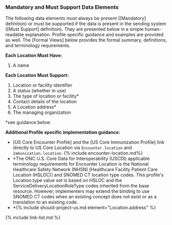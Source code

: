 
### Mandatory and Must Support Data Elements


The following data elements must always be present ([Mandatory] definition) or must be supported if the data is present in the sending system ([Must Support] definition). They are presented below in a simple human-readable explanation. Profile specific guidance and examples are provided as well. The [Formal Views] below provides the formal summary, definitions, and terminology requirements.  

**Each Location Must Have:**

1. A name

**Each Location Must Support:**

1. Location or facility identifier
2. A status (whether in use)
3. The type of location or facility*
4. Contact details of the location
5. A Location address*
6. The managing organization

*see guidance below

**Additional Profile specific implementation guidance:**


* [US Core Encounter Profile] and the [US Core Immunization Profile] link directly to US Core Location via `Encounter.location` and `Immunization.location`.
{% include encounter-location.md%}
* <span class="bg-success" markdown="1">*The ONC U.S. Core Data for Interoperability (USCDI) applicable terminology requirements for Encounter Location is the National Healthcare Safety Network (NHSN) [Healthcare Facility Patient Care Location (HSLOC)] and SNOMED CT location type codes. This profile's Location.type value set is based on HSLOC and the ServiceDeliveryLocationRoleType codes inherited from the base resource. However, implementers may extend the binding to use SNOMED CT codes when an existing concept does not exist or as a translation to an existing code.</span><!-- new-content -->
* *{% include should-project-us.md element="Location.address" %}

{% include link-list.md %}
